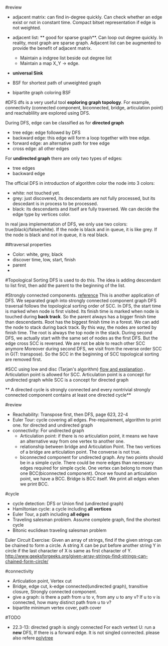 #review

+ adjacent matrix: can find in-degree quickly. Can check whether an edge exist or not in constant time. Compact bitset representation if edge is not weighted.
+ adjacent list: ** good for sparse graph**. Can loop out degree quickly. 
In reality, most graph are sparse graph.  Adjacent list can be augmented to provide the benefit of adjacent matrix. 
  + Maintain a indgree list beside out degree list
  + Maintain a map X_Y -> edge.
  
+ **universal Sink**
+ BSF for shortest path of unweighted graph
+ bipartite graph coloring BSF


#DFS
dfs is a very useful tool **exploring graph topology**. For example, connectivity (connected component, biconnected, bridge, articulation point) and reachablility  are explored using DFS.

During DFS, edge can be classified as for **directed graph**
+ tree edge: edge followed by DFS
+ backward edge: this edge will form a loop together with tree edge.
+ forward edge: an alternative path for tree edge
+ cross edge: all other edges

For **undirected graph**
there are only two types of edges:
+ tree edges
+ backward edge

The official DFS in introduction of algorithm color the node into 3 colors: 
+ white: not touched yet.
+ grey: just discovered,  its descendants are not fully processed, but its descedant is in process to be processed.
+ black: its descendants and itself are fully traversed.
We can decide the edge type by vertices color.

In real java implementation of DFS, we only use two colors: true(black)/false(white). If the node is black and in queue, it is like grey. If the node is black and not in queue, it is real black.

##traversal properties
+ Color: white, grey, black
+ discover time, low, start, finish
+ parent
+ 

#Topological Sorting
DFS is used to do this. The idea is adding descendant to list first, then add the parent to the beginning of the list.

#Strongly connected components.
[reference](http://www.geeksforgeeks.org/strongly-connected-components)
This is another application of DFS. We separated graph into strongly connected component graph
DFS traversal follows the topological sorting order of SCC.
In DFS, the start time is marked when node is first visited. Its finish time is marked when node is touched during **back track**. So the parent always has a bigger finish time than descendants. Root has the biggest finish time in a forest.
We can add the node to stack during back track. By this way, the nodes are sorted by finish time. The root is always the top node in the stack.
During second DFS, we actually start with the same set of nodes as the first DFS. But the edge cross SCC is reversed. We are not be able to reach other SCC anymore
Moreover during second DFS, we visit from the reverse order SCC in G(T: transpose). So the SCC in the beginning of SCC topological sorting are removed first.


#SCC using low and disc (Tarjan's algorithm)
[flow and explanation](http://www.geeksforgeeks.org/tarjan-algorithm-find-strongly-connected-components/) .
Articulation point is allowed for SCC. Articulation point is a concept for undirected graph while SCC is a concept for directed graph

** A directed cycle is strongly connected and every nontrivial strongly connected component contains at least one directed cycle**

#review
+ Reachability: Transpose first, then DFS, page 623, 22-4
+ Euler Tour: cycle covering all edges. Pre-requirement, algorithm to print one. for directed and undirected graph
+ connectivity:  For undirected graph
  + Articulation point: if there is no articulation point, it means we have an alternative way from one vertex to another one.
  + relationship between bridge and Articulation Point. The two vertices of a bridge are articulation point. The converse is not true.
  + biconnected component for undirected graph.  Any two points should be in a simple cycle. There could be more edges than necessary edges required for simple cycle. One vertex can belong to more than one BCC(biconnected component).  Once we found an articulation point, we have a BCC. Bridge is BCC itself. We print all edges when we print BCC.
  
  
  
#cycle
+ cycle detection: DFS or Union find (undirected graph)
+ Hamiltonian cycle: a cycle including **all vertices**
+ Euler Tour, a path including **all edges**
+ Traveling salesman problem. Assume complete graph, find the shortest cycle
+ Bitonic euclidean traveling salesman problem

Euler Circuit Exercise: 
Given an array of strings, find if the given strings can be chained to form a circle. A string X can be put before another string Y in circle if the last character of X is same as first character of Y.
http://www.geeksforgeeks.org/given-array-strings-find-strings-can-chained-form-circle/




#connectivity
+ Articulation point, Vertex cut  
+ Bridge, edge cut, k-edge connected(undirected graph), transitive closure, Strongly connected component.
+ give a graph: is there a path from u to v, from any u to any v? If u to v is connected, how many distinct path from u to v?
+ bipartite minimum vertex cover, path cover



#TODO
+ 22.3-13: directed graph is singly connected
For each vertext U: run a **new** DFS, If there is a forward edge. It is not singled connected. please also refere [polytree](https://en.wikipedia.org/wiki/Polytree)





 

